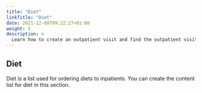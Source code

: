 ```yaml
---
title: "Diet"
linkTitle: "Diet"
date: 2021-12-08T09:22:27+01:00
weight: 5
description: >
  Learn how to create an outpatient visit and find the outpatient visit created previously
---
```


## Diet

Diet is a list used for ordering diets to inpatients. You can create the content list for diet in this section.
